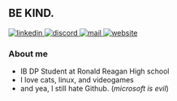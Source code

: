 ## BE KIND.

<div>
  <a href="https://linkedin.com/in/noah-dinan" target="_blank">
    <img alt="linkedin" src="https://img.shields.io/badge/linkedin-follow?color=%23b4befe&logo=linkedin&logoColor=%23000000&style=for-the-badge">
  </a>  

  <a href="https://discord.com/users/708900893021437982" target="_blank">
    <img alt="discord" src="https://img.shields.io/badge/discord-friend?color=%23b4befe&logo=discord&logoColor=%23000000&style=for-the-badge">
  </a>
  
  <a href="mailto:noah@shinysocks.net" target="_blank">
    <img alt="mail" src="https://img.shields.io/badge/mail-email?color=%23b4befe&style=for-the-badge">
  </a>

  <a href="https://shinysocks.net" target="_blank">
    <img alt="website" src="https://img.shields.io/website?down_color=%23f38ba8&down_message=down&label=shinysocks.net&up_color=%23a6e3a1&up_message=up&url=https%3A%2F%2Fshinysocks.net&style=for-the-badge">
  </a>
</div>

### About me
- IB DP Student at Ronald Reagan High school
- I love cats, linux, and videogames
- and yea, I still hate Github. (*microsoft is evil*)
